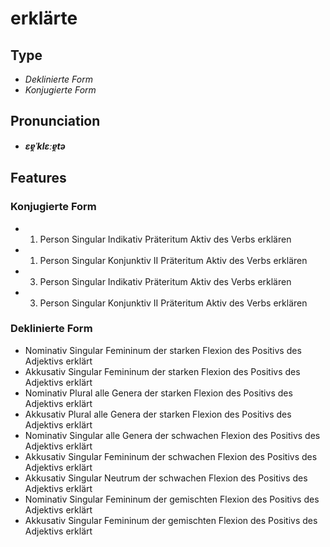 # erklärte
## Type
- _Deklinierte Form_
- _Konjugierte Form_
## Pronunciation
- **_ɛɐ̯ˈklɛːɐ̯tə_**
## Features
### Konjugierte Form
- 1. Person Singular Indikativ Präteritum Aktiv des Verbs erklären
- 1. Person Singular Konjunktiv II Präteritum Aktiv des Verbs erklären
- 3. Person Singular Indikativ Präteritum Aktiv des Verbs erklären
- 3. Person Singular Konjunktiv II Präteritum Aktiv des Verbs erklären
### Deklinierte Form
- Nominativ Singular Femininum der starken Flexion des Positivs des Adjektivs erklärt
- Akkusativ Singular Femininum der starken Flexion des Positivs des Adjektivs erklärt
- Nominativ Plural alle Genera der starken Flexion des Positivs des Adjektivs erklärt
- Akkusativ Plural alle Genera der starken Flexion des Positivs des Adjektivs erklärt
- Nominativ Singular alle Genera der schwachen Flexion des Positivs des Adjektivs erklärt
- Akkusativ Singular Femininum der schwachen Flexion des Positivs des Adjektivs erklärt
- Akkusativ Singular Neutrum der schwachen Flexion des Positivs des Adjektivs erklärt
- Nominativ Singular Femininum der gemischten Flexion des Positivs des Adjektivs erklärt
- Akkusativ Singular Femininum der gemischten Flexion des Positivs des Adjektivs erklärt

